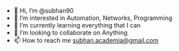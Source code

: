 - 👋 Hi, I’m @subhan90
- 👀 I’m interested in Automation, Networks, Programming
- 🌱 I’m currently learning everything that I can
- 💞️ I’m looking to collaborate on Anything
- 📫 How to reach me subhan.academia@gmail.com

<!---
subhan90/subhan90 is a ✨ special ✨ repository because its `README.md` (this file) appears on your GitHub profile.
You can click the Preview link to take a look at your changes.
--->
